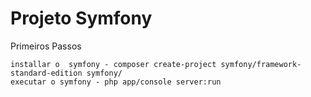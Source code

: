 Projeto Symfony
========================


Primeiros Passos 
    
    installar o  symfony - composer create-project symfony/framework-standard-edition symfony/
    executar o symfony - php app/console server:run